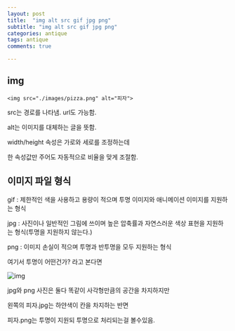 ```yaml
---
layout: post
title:  "img alt src gif jpg png"
subtitle: "img alt src gif jpg png"
categories: antique
tags: antique
comments: true

---
```


img
---

```
<img src="./images/pizza.png" alt="피자">
```

src는 경로를 나타냄. url도 가능함.

alt는 이미지를 대체하는 글을 뜻함.

width/height 속성은 가로와 세로를 조정하는데

한 속성값만 주어도 자동적으로 비율을 맞게 조절함.

이미지 파일 형식
---

gif : 제한적인 색을 사용하고 용량이 적으며 투명 이미지와 애니메이션 이미지를 지원하는 형식

jpg : 사진이나 일반적인 그림에 쓰이며 높은 압축률과 자연스러운 색상 표현을 지원하는 형식(투명을 지원하지 않는다.)

png : 이미지 손실이 적으며 투명과 반투명을 모두 지원하는 형식

여기서 투명이 어떤건가? 라고 본다면 

![img](https://user-images.githubusercontent.com/56789064/89739813-bd223b00-dabe-11ea-936f-65180856f6d5.jpg)

jpg와 png 사진은 둘다 똑같이 사각형만큼의 공간을 차지하지만

왼쪽의 피자.jpg는 하얀색이 칸을 차지하는 반면

피자.png는 투명이 지원되 투명으로 처리되는걸 볼수있음.